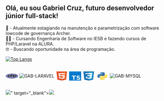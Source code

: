 ## Olá, eu sou Gabriel Cruz, futuro desenvolvedor júnior full-stack!

💼 - Atualmente estagiando na manutenção e parametrização com software lowcode de governança Archer.   
👨‍🎓 - Cursando Engenharia de Software no IESB e fazendo cursos de PHP/Laravel na ALURA.   
🤓 - Buscando oportunidade na área de programação.

  [![Top Langs](https://github-readme-stats.vercel.app/api/top-langs/?username=kiranlcruz&hide_progress=true)](https://github.com/anuraghazra/github-readme-stats)

<div style="display: inline_block"><br>
  <img align="center" alt="GAB-PHP" height="30" width="40" src="https://raw.githubusercontent.com/devicons/devicon/master/icons/php/php-original.svg">
  <img align="center" alt="GAB-LARAVEL" height="30" width="40" src="https://upload.wikimedia.org/wikipedia/commons/9/9a/Laravel.svg">
  <img align="center" alt="GAB-html" height="30" width="40" src="https://raw.githubusercontent.com/devicons/devicon/master/icons/html5/html5-original.svg">
  <img align="center" alt="GAB-Ts" height="30" width="40" src="https://raw.githubusercontent.com/devicons/devicon/master/icons/typescript/typescript-plain.svg">
  <img align="center" alt="GAB-CSS" height="30" width="40" src="https://raw.githubusercontent.com/devicons/devicon/master/icons/css3/css3-original.svg">
  <img align="center" alt="GAB-Python" height="30" width="40" src="https://raw.githubusercontent.com/devicons/devicon/master/icons/python/python-original.svg">
  <img align="center" alt="GAB-MYSQL" height="30" width="40" src="https://www.svgrepo.com/show/303251/mysql-logo.svg">
</div>
  
  ##
 
<div> 
  <a href="<a href="www.linkedin.com/in/gabriel-cruz-00917b228" target="_blank"><img src="https://img.shields.io/badge/-LinkedIn-%230077B5?style=for-the-badge&logo=linkedin&logoColor=white" target="_blank"></a>" target="_blank"><img src="https://img.shields.io/badge/-LinkedIn-%230077B5?style=for-the-badge&logo=linkedin&logoColor=white" target="_blank"></a> 
 
</div>
